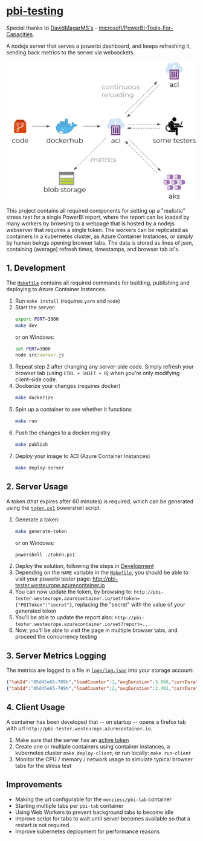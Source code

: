 # [pbi-testing](/README.md)

Special thanks to [DavidMagarMS's](https://github.com/microsoft/PowerBI-Tools-For-Capacities/commits?author=DavidMagarMS) - [microsoft/PowerBI-Tools-For-Capacities](https://github.com/microsoft/PowerBI-Tools-For-Capacities).

A nodejs server that serves a powerbi dashboard, and keeps refreshing it, sending back metrics to the server via websockets.

<img src="res/testing-powerbi-reports.PNG" alt="Testing PowerBI reports overview" width="750"/>

This project contains all required components for setting up a "realistic" stress test for a single PowerBI report, where the report can be loaded by many workers by browsing to a webpage that is hosted by a nodejs webserver that requires a single token. The workers can be replicated as containers in a kubernetes cluster, as Azure Container Instances, or simply by human beings opening browser tabs. The data is stored as lines of json, containing (average) refresh times, timestamps, and browser tab id's.

## 1. Development

The [`Makefile`](Makefile) contains all required commands for building, publishing and deploying to Azure Container Instances.

1. Run `make install` (requires `yarn` and `node`)
2. Start the server:
    ```bash
    export PORT=3000
    make dev
    ```
    or on Windows:
    ```cmd
    set PORT=3000
    node src/server.js
    ```
3. Repeat step 2 after changing any server-side code.
   Simply refresh your browser tab (using `CTRL + SHIFT + R`) when you're only modifying client-side code.
4. Dockerize your changes (requires docker)
    ```bash
    make dockerize
    ```
5. Spin up a container to see whether it functions
    ```bash
    make run
    ```
6. Push the changes to a docker registry
    ```bash
    make publish
    ```
7. Deploy your image to ACI (Azure Container Instances)
    ```bash
    make deploy-server
    ```

## 2. Server Usage

A token (that expires after 60 minutes) is required, which can be generated using the [`token.ps1`](token.ps1) powershell script.

1. Generate a token:
    ```bash
    make generate-token
    ```
    or on Windows:
    ```bash
    powershell ./token.ps1
    ```
2. Deploy the solution, following the steps in [Development](#development)
3. Depending on the `NAME` variable in the [`Makefile`](Makefile), you should be able to visit your powerbi tester page: http://pbi-tester.westeurope.azurecontainer.io
4. You can now update the token, by browsing to: `http://pbi-tester.westeurope.azurecontainer.io/set?token={"PBIToken":"secret"}`, replacing the "secret" with the value of your generated token
5. You'll be able to update the report also: `http://pbi-tester.westeurope.azurecontainer.io/set?report=...`
6. Now, you'll be able to visit the page in multiple browser tabs, and proceed the concurrency testing

## 3. Server Metrics Logging

The metrics are logged to a file in [`logs/log.json`](logs/log.json) into your storage account:

```json
{"tabId":"05d45e65-789b","loadCounter":1,"avgDuration":3.066,"currDuration":3.066,"thinkTimeSeconds":1,"timeStamp":"2020-06-30T13:54:57.750Z"},
{"tabId":"05d45e65-789b","loadCounter":2,"avgDuration":2.401,"currDuration":1.736,"thinkTimeSeconds":1,"timeStamp":"2020-06-30T13:55:00.485Z"},
```

## 4. Client Usage

A container has been developed that -- on startup -- opens a firefox tab with url `http://pbi-tester.westeurope.azurecontainer.io`.

1. Make sure that the server has an [active token](#2.%20Server%20Usage)
2. Create one or multiple containers using container instances, a kubernetes cluster `make deploy-client`, or run locally: `make run-client`
3. Monitor the CPU / memory / network usage to simulate typical browser tabs for the stress test

## Improvements

- Making the url configurable for the `menziess/pbi-tab` container
- Starting multiple tabs per `pbi-tab` container
- Using Web Workers to prevent background tabs to become idle
- Improve script for tabs to wait until server becomes available so that a restart is not required
- Improve kubernetes deployment for performance reasons
